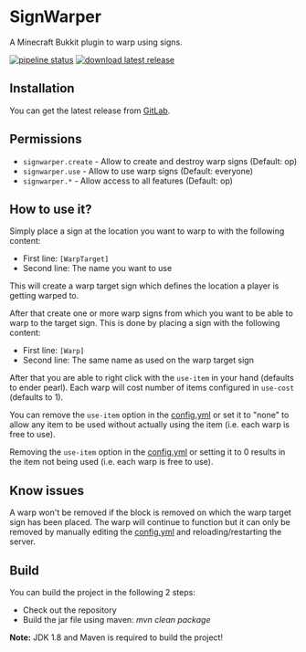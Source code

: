 # SignWarper

A Minecraft Bukkit plugin to warp using signs.

[![pipeline status](https://gitlab.com/Programie/SignWarper/badges/master/pipeline.svg)](https://gitlab.com/Programie/SignWarper/commits/master)
[![download latest release](https://img.shields.io/badge/download-latest-blue.svg)](https://gitlab.com/Programie/SignWarper/-/jobs/artifacts/master/raw/target/SignWarper.jar?job=release)

## Installation

You can get the latest release from [GitLab](https://gitlab.com/Programie/SignWarper/-/jobs/artifacts/master/raw/target/SignWarper.jar?job=release).

## Permissions

* `signwarper.create` - Allow to create and destroy warp signs (Default: op)
* `signwarper.use` - Allow to use warp signs (Default: everyone)
* `signwarper.*` - Allow access to all features (Default: op)

## How to use it?

Simply place a sign at the location you want to warp to with the following content:

* First line: `[WarpTarget]`
* Second line: The name you want to use

This will create a warp target sign which defines the location a player is getting warped to.

After that create one or more warp signs from which you want to be able to warp to the target sign. This is done by placing a sign with the following content:

* First line: `[Warp]`
* Second line: The same name as used on the warp target sign

After that you are able to right click with the `use-item` in your hand (defaults to ender pearl). Each warp will cost number of items configured in `use-cost` (defaults to 1).

You can remove the `use-item` option in the [config.yml](src/main/resources/config.yml) or set it to "none" to allow any item to be used without actually using the item (i.e. each warp is free to use).

Removing the `use-item` option in the [config.yml](src/main/resources/config.yml) or setting it to 0 results in the item not being used (i.e. each warp is free to use).

## Know issues

A warp won't be removed if the block is removed on which the warp target sign has been placed. The warp will continue to function but it can only be removed by manually editing the [config.yml](src/main/resources/config.yml) and reloading/restarting the server.

## Build

You can build the project in the following 2 steps:

 * Check out the repository
 * Build the jar file using maven: *mvn clean package*

**Note:** JDK 1.8 and Maven is required to build the project!